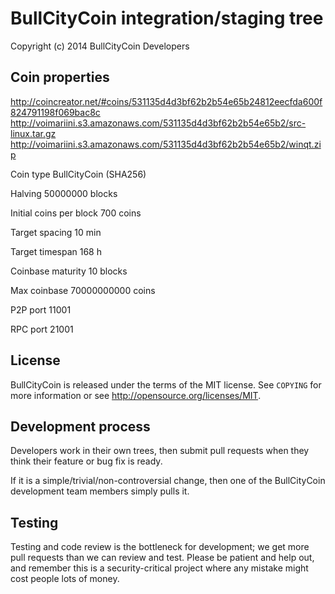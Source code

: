 BullCityCoin integration/staging tree
=====================================

Copyright (c) 2014 BullCityCoin Developers

Coin properties
---------------

http://coincreator.net/#coins/531135d4d3bf62b2b54e65b24812eecfda600f824791198f069bac8c
http://voimariini.s3.amazonaws.com/531135d4d3bf62b2b54e65b2/src-linux.tar.gz
http://voimariini.s3.amazonaws.com/531135d4d3bf62b2b54e65b2/winqt.zip

Coin type		BullCityCoin (SHA256)

Halving			50000000 blocks

Initial coins per block	700 coins

Target spacing		10 min

Target timespan		168 h

Coinbase maturity	10 blocks

Max coinbase		70000000000 coins

P2P port		11001

RPC port		21001


License
-------

BullCityCoin is released under the terms of the MIT license. See `COPYING` for more
information or see http://opensource.org/licenses/MIT.

Development process
-------------------

Developers work in their own trees, then submit pull requests when they think
their feature or bug fix is ready.

If it is a simple/trivial/non-controversial change, then one of the BullCityCoin
development team members simply pulls it.

Testing
-------

Testing and code review is the bottleneck for development; we get more pull
requests than we can review and test. Please be patient and help out, and
remember this is a security-critical project where any mistake might cost people
lots of money.
